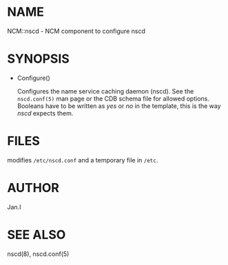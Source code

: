 # NAME

NCM::nscd - NCM component to configure nscd

# SYNOPSIS

- Configure()

    Configures the name service caching daemon (nscd). See the `nscd.conf(5)` man page 
    or the CDB schema file for allowed options. Booleans have to be written as
    _yes_ or _no_ in the template, this is the way _nscd_ expects them.

# FILES

modifies `/etc/nscd.conf` and a temporary file in `/etc`.

# AUTHOR

Jan.I

# SEE ALSO

nscd(8), nscd.conf(5)
